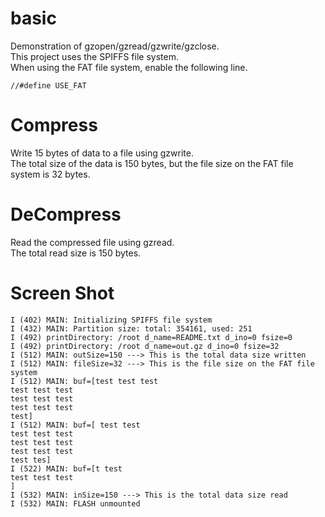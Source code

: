 # basic
Demonstration of gzopen/gzread/gzwrite/gzclose.   
This project uses the SPIFFS file system.   
When using the FAT file system, enable the following line.   
```
//#define USE_FAT
```

# Compress   
Write 15 bytes of data to a file using gzwrite.   
The total size of the data is 150 bytes, but the file size on the FAT file system is 32 bytes.   

# DeCompress   
Read the compressed file using gzread.   
The total read size is 150 bytes.   

# Screen Shot   
```
I (402) MAIN: Initializing SPIFFS file system
I (432) MAIN: Partition size: total: 354161, used: 251
I (492) printDirectory: /root d_name=README.txt d_ino=0 fsize=0
I (492) printDirectory: /root d_name=out.gz d_ino=0 fsize=32
I (512) MAIN: outSize=150 ---> This is the total data size written
I (512) MAIN: fileSize=32 ---> This is the file size on the FAT file system
I (512) MAIN: buf=[test test test
test test test
test test test
test test test
test]
I (512) MAIN: buf=[ test test
test test test
test test test
test test test
test tes]
I (522) MAIN: buf=[t test
test test test
]
I (532) MAIN: inSize=150 ---> This is the total data size read
I (532) MAIN: FLASH unmounted
```

